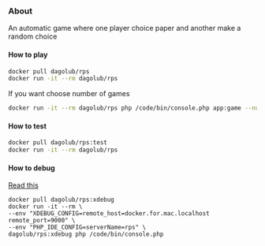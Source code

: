 ### About
An automatic game where one player choice paper and another make a random choice

#### How to play
```bash
docker pull dagolub/rps
docker run -it --rm dagolub/rps
```
If you want choose number of games
```bash
docker run -it --rm dagolub/rps php /code/bin/console.php app:game --number-games=5
```
#### How to test
```bash
docker pull dagolub/rps:test
docker run -it --rm dagolub/rps
```
#### How to debug
[Read this](https://500.keboola.com/xdebug-for-a-cli-app-in-docker-and-phpstorm-66a939c2c603)
```
docker pull dagolub/rps:xdebug
docker run -it --rm \
--env "XDEBUG_CONFIG=remote_host=docker.for.mac.localhost remote_port=9000" \
--env "PHP_IDE_CONFIG=serverName=rps" \
dagolub/rps:xdebug php /code/bin/console.php
```

